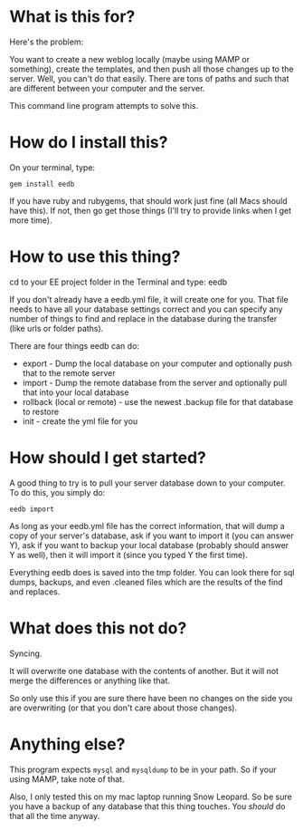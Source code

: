 What is this for?
=================

Here's the problem:

You want to create a new weblog locally (maybe using MAMP or something), create the templates, and then push all those changes up to the server. Well, you can't do that easily. There are tons of paths and such that are different between your computer and the server. 

This command line program attempts to solve this.

How do I install this?
======================

On your terminal, type:

    gem install eedb

If you have ruby and rubygems, that should work just fine (all Macs should have this). If not, then go get those things (I'll try to provide links when I get more time).

How to use this thing?
======================

cd to your EE project folder in the Terminal and type: eedb

If you don't already have a eedb.yml file, it will create one for you. That file needs to have all your database settings correct and you can specify any number of things to find and replace in the database during the transfer (like urls or folder paths).

There are four things eedb can do:

* export - Dump the local database on your computer and optionally push that to the remote server
* import - Dump the remote database from the server and optionally pull that into your local database
* rollback (local or remote) - use the newest .backup file for that database to restore
* init - create the yml file for you

How should I get started?
=========================

A good thing to try is to pull your server database down to your computer. To do this, you simply do:

    eedb import

As long as your eedb.yml file has the correct information, that will dump a copy of your server's database, ask if you want to import it (you can answer Y), ask if you want to backup your local database (probably should answer Y as well), then it will import it (since you typed Y the first time).

Everything eedb does is saved into the tmp folder. You can look there for sql dumps, backups, and even .cleaned files which are the results of the find and replaces.

What does this not do?
======================

Syncing.

It will overwrite one database with the contents of another. But it will not merge the differences or anything like that.

So only use this if you are sure there have been no changes on the side you are overwriting (or that you don't care about those changes).

Anything else?
==============

This program expects `mysql` and `mysqldump` to be in your path. So if your using MAMP, take note of that.

Also, I only tested this on my mac laptop running Snow Leopard. So be sure you have a backup of any database that this thing touches. You _should_ do that all the time anyway.